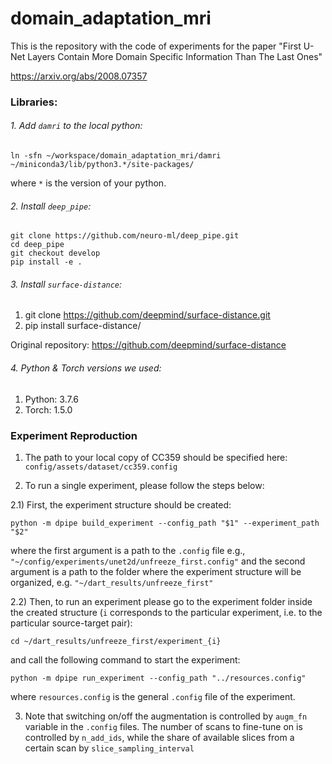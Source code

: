 # domain_adaptation_mri

This is the repository with the code of experiments for the paper "First U-Net Layers Contain More Domain Specific Information Than The Last Ones"

https://arxiv.org/abs/2008.07357


### Libraries:

###### 1. Add `damri` to the local python:
```
ln -sfn ~/workspace/domain_adaptation_mri/damri ~/miniconda3/lib/python3.*/site-packages/
``` 
where `*` is the version of your python.

###### 2. Install `deep_pipe`:
```
git clone https://github.com/neuro-ml/deep_pipe.git
cd deep_pipe
git checkout develop
pip install -e .
```

###### 3. Install `surface-distance`:
1) git clone https://github.com/deepmind/surface-distance.git
2) pip install surface-distance/

Original repository: https://github.com/deepmind/surface-distance

###### 4. Python & Torch versions we used:
1) Python: 3.7.6
2) Torch: 1.5.0 

### Experiment Reproduction

1) The path to your local copy of CC359 should be specified here: `config/assets/dataset/cc359.config`

2) To run a single experiment, please follow the steps below:

2.1) First, the experiment structure should be created:
```
python -m dpipe build_experiment --config_path "$1" --experiment_path "$2"
```

where the first argument is a path to the `.config` file e.g., `"~/config/experiments/unet2d/unfreeze_first.config"` and the second argument is a path to the folder where the experiment structure will be organized, e.g. `"~/dart_results/unfreeze_first"`

2.2) Then, to run an experiment please go to the experiment folder inside the created structure (`i` corresponds to the particular experiment, i.e. to the particular source-target pair):
```
cd ~/dart_results/unfreeze_first/experiment_{i} 
```

and call the following command to start the experiment:

```
python -m dpipe run_experiment --config_path "../resources.config"
```

where `resources.config` is the general `.config` file of the experiment.

3) Note that switching on/off the augmentation is controlled by `augm_fn` variable in the `.config` files. The number of scans to fine-tune on is controlled by `n_add_ids`, while the share of available slices from a certain scan by `slice_sampling_interval`
